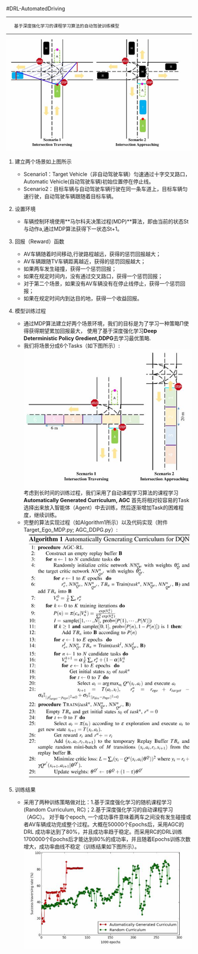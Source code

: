 #DRL-AutomatedDriving
______
       基于深度强化学习的课程学习算法的自动驾驶训练模型
______

![](img/scenario.JPG)

1. 建立两个场景如上图所示

    * Scenario1：Target Vehicle（非自动驾驶车辆）匀速通过十字交叉路口，Automatic Vehicle(自动驾驶车辆)初始位置停在停止线。
    * Scenario2：目标车辆与自动驾驶车辆行驶在同一条车道上，目标车辆匀速行驶，自动驾驶车辆跟随着目标车辆。

2. 设置环境
    
    * 车辆控制环境使用**马尔科夫决策过程(MDP)**算法，即由当前的状态St与动作a,通过MDP算法获得下一状态St+1。
     
3. 回报（Reward）函数
    * AV车辆随着时间移动,行驶路程越远，获得的惩罚回报越大；
    * AV车辆跟随TV车辆距离越近，获得的惩罚回报越大；
    * 如果两车发生碰撞，获得一个惩罚回报；
    * 如果在规定时间内，没有通过交叉路口，获得一个惩罚回报；
    * 对于第二个场景，如果没有AV车辆没有在停止线停止，获得一个惩罚回报；
    * 如果在规定时间内到达目的地，获得一个收益回报。
   
4. 模型训练过程
    * 通过MDP算法建立好两个场景环境，我们的目标是为了学习一种策略Π使得获得期望累加回报最大，
    使用了基于深度强化学习**Deep Deterministic Policy Gredient,DDPG**去学习最优策略.
    * 我们将场景分成6个Tasks（如下图所示）:
    ![](img/tasks.JPG)
    考虑到长时间的训练过程，我们采用了自动课程学习算法的课程学习**Automatically Generated Curriculum, AGC**
    首先将相对较容易的Task选择出来放入智能体（Agent）中去训练，然后逐渐增加Task的困难程度，继续训练。
    * 完整的算法实现过程（如Algorithm1所示）以及代码实现（附件Target_Ego_MDP.py; AGC_DDPG.py）:
    ![](img/Algorithm.JPG)

5. 训练结果

    * 采用了两种训练策略做对比：1.基于深度强化学习的随机课程学习(Random Curriculum, RC)；2.基于深度强化学习的自动课程学习（AGC）。
    对于每个epoch, 一个成功事件意味着两车之间没有发生碰撞或者AV车辆成功完成整个过程。大概在50000个Epochs后，采用AGC的DRL
    成功率达到了80%，并且成功率趋于稳定。而采用RC的DRL训练1700000个Epochs后才能达到80%的成功率，并且随着Epochs训练次数增大，成功率曲线不稳定（训练结果如下图所示）。
![](img/SuccessRate.JPG)

       

    
